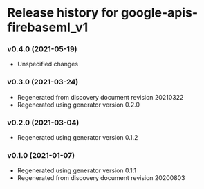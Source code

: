 # Release history for google-apis-firebaseml_v1

### v0.4.0 (2021-05-19)

* Unspecified changes

### v0.3.0 (2021-03-24)

* Regenerated from discovery document revision 20210322
* Regenerated using generator version 0.2.0

### v0.2.0 (2021-03-04)

* Regenerated using generator version 0.1.2

### v0.1.0 (2021-01-07)

* Regenerated using generator version 0.1.1
* Regenerated from discovery document revision 20200803

